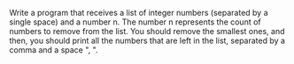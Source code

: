 Write a program that receives a list of integer numbers (separated by a single space) and a number n. The number n represents the count of numbers to remove from the list. You should remove the smallest ones, and then, you should print all the numbers that are left in the list, separated by a comma and a space ", ".


